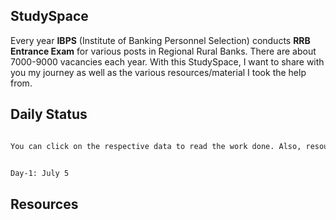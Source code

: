 ## StudySpace

Every year **IBPS** (Institute of Banking Personnel Selection) conducts **RRB Entrance Exam** for various posts in Regional Rural Banks. There are about 7000-9000 vacancies each year. With this StudySpace, I want to share with you my journey as well as the various resources/material I took the help from.

## Daily Status

```markdown

You can click on the respective data to read the work done. Also, resources are shared in the end of each page. They will be consolidated and put up on a different page too. 


Day-1: July 5


```

## Resources


